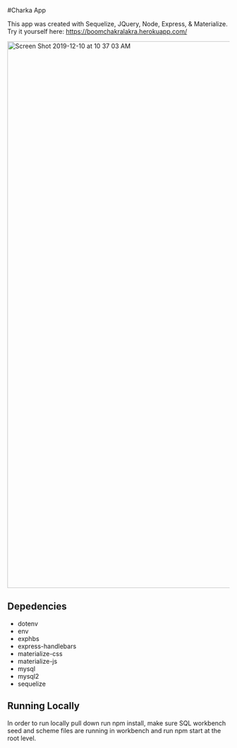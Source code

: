 #Charka App

This app was created with Sequelize, JQuery, Node, Express, &amp; Materialize. Try it yourself here: https://boomchakralakra.herokuapp.com/

<img width="1236" alt="Screen Shot 2019-12-10 at 10 37 03 AM" src="https://user-images.githubusercontent.com/29104770/70549283-8a8fff00-1b39-11ea-9c75-c90a27467922.png">

<h2>Depedencies</h2>
<ul>
<li>dotenv</li>
<li>env</li>
<li>exphbs</li>
<li>express-handlebars</li>
<li>materialize-css</li>
<li>materialize-js</li>
<li>mysql</li>
<li>mysql2</li>
<li>sequelize</li>
</ul>

<h2>Running Locally</h2>

In order to run locally pull down run npm install, make sure SQL workbench seed and scheme files are running in workbench and run npm start at the root level. 
